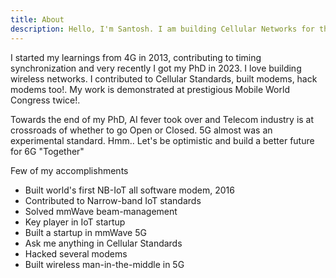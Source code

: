 ```yaml
---
title: About
description: Hello, I'm Santosh. I am building Cellular Networks for the past 10 years. 
---
```

I started my learnings from 4G in 2013, contributing to timing synchronization and very recently I got my PhD in 2023. I love building wireless networks. 
I contributed to Cellular Standards, built modems, hack modems too!. My work is demonstrated at prestigious Mobile World Congress twice!.

Towards the end of my PhD, AI fever took over and Telecom industry is at crossroads of whether to go Open or Closed.
5G almost was an experimental standard. Hmm.. Let's be optimistic and build a better future for 6G "Together"

Few of my accomplishments

* Built world's first NB-IoT all software modem, 2016
* Contributed to Narrow-band IoT standards
* Solved mmWave beam-management 
* Key player in IoT startup
* Built a startup in mmWave 5G
* Ask me anything in Cellular Standards
* Hacked several modems
* Built wireless man-in-the-middle in 5G
 
